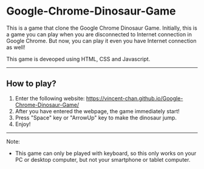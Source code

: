 # Google-Chrome-Dinosaur-Game

This is a game that clone the Google Chrome Dinosaur Game. Initially, this is a game you can play when you are disconnected to Internet connection in Google Chrome. But now, you can play it even you have Internet connection as well!

This game is deveoped using HTML, CSS and Javascript.

---

## How to play?

1. Enter the following website: https://vincent-chan.github.io/Google-Chrome-Dinosaur-Game/
2. After you have entered the webpage, the game immediately start!
3. Press "Space" key or "ArrowUp" key to make the dinosaur jump.
4. Enjoy!

---

Note:
- This game can only be played with keyboard, so this only works on your PC or desktop computer, but not your smartphone or tablet computer.